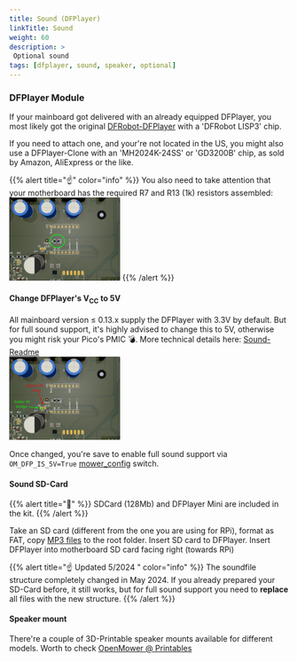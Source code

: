 ```yaml
---
title: Sound (DFPlayer)
linkTitle: Sound
weight: 60
description: >
 Optional sound
tags: [dfplayer, sound, speaker, optional]
---
```


### DFPlayer Module

If your mainboard got delivered with an already equipped DFPlayer, you most likely got the original [DFRobot-DFPlayer](https://www.dfrobot.com/product-1121.html) with a 'DFRobot LISP3' chip.

If you need to attach one, and your're not located in the US, you might also use a DFPlayer-Clone with an 'MH2024K-24SS' or 'GD3200B' chip, as sold by Amazon, AliExpress or the like.

{{% alert title="☝️" color="info" %}}
You also need to take attention that your motherboard has the required R7 and R13 (1k) resistors assembled:<br>
<img title="Required 1kΩ R7 & R13" src="mainboard-013x-snd-r7-r13.png" width="200">
{{% /alert %}}

#### Change DFPlayer's V<sub>CC</sub> to 5V

All mainboard version &le; 0.13.x supply the DFPlayer with 3.3V by default.
But for full sound support, it's highly advised to change this to 5V, otherwise you might risk your Pico's PMIC 💣. More technical details here: [Sound-Readme](https://github.com/ClemensElflein/OpenMower/blob/main/Firmware/LowLevel/README-Sound%2C%20DFPIS5V.md)<br>
<img title="Required 1kΩ R7 & R13" src="mainboard-013x-snd-change5v.png" width="200">

Once changed, you're save to enable full sound support via `OM_DFP_IS_5V=True` [mower_config](../../prepare-sd-card/#openmowermower_configtxt-on-linux-bootopenmowermower_configtxt) switch.


#### Sound SD-Card

{{% alert title="🧰" %}}
SDCard (128Mb) and DFPlayer Mini are included in the kit.
{{% /alert %}}

Take an SD card (different from the one you are using for RPi), format as FAT, copy [MP3 files](https://github.com/ClemensElflein/OpenMower/tree/main/Firmware/LowLevel/soundfiles) to the root folder. Insert SD card to DFPlayer. Insert DFPlayer into motherboard SD card facing right (towards RPi)

{{% alert title="☝️ Updated 5/2024 " color="info" %}}
The soundfile structure completely changed in May 2024.
If you already prepared your SD-Card before, it still works, but for full sound support you need to **replace** all files with the new structure.
{{% /alert %}}

#### Speaker mount

There're a couple of 3D-Printable speaker mounts available for different models. Worth to check [OpenMower @ Printables](https://www.printables.com/search/models?q=tag:openmower%20speaker)
